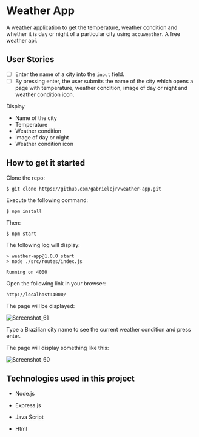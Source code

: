 # Weather App

A weather application to get the temperature, weather condition and whether it is day or night of a particular city using `accuweather`. A free weather api.

## User Stories

- [ ] Enter the name of a city into the `input` field.
- [ ] By pressing enter, the user submits the name of the city which opens a page with temperature, weather condition, image of day or night and weather condition icon.

Display

- Name of the city
- Temperature
- Weather condition
- Image of day or night
- Weather condition icon


## How to get it started

Clone the repo:

```
$ git clone https://github.com/gabrielcjr/weather-app.git
```

Execute the following command:

```
$ npm install
```

Then:

```
$ npm start
```

The following log will display:

```
> weather-app@1.0.0 start
> node ./src/routes/index.js

Running on 4000
```

Open the following link in your browser:

```
http://localhost:4000/
````

The page will be displayed:

![Screenshot_61](https://user-images.githubusercontent.com/71238933/133654855-9612cdb1-14e2-4276-9bd3-604a335bd4ce.png)

Type a Brazilian city name to see the current weather condition and press enter.

The page will display something like this:

![Screenshot_60](https://user-images.githubusercontent.com/71238933/133654952-cd777c89-dddf-4502-badb-dd7f5c0e294a.png)

## Technologies used in this project

- Node.js

- Express.js

- Java Script

- Html